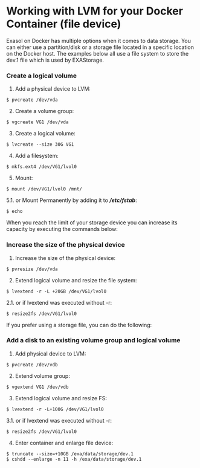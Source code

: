 # Working with LVM for your Docker Container (file device) 
Exasol on Docker has multiple options when it comes to data storage. You can either use a partition/disk or a storage file located in a specific location on the Docker host. The examples below all use a file system to store the dev.1 file which is used by EXAStorage.

### Create a logical volume

1. Add a physical device to LVM:


```
$ pvcreate /dev/vda 
```
2. Create a volume group:


```
$ vgcreate VG1 /dev/vda 
```
3. Create a logical volume:


```
$ lvcreate --size 30G VG1 
```
4. Add a filesystem:


```
$ mkfs.ext4 /dev/VG1/lvol0 
```
5. Mount:


```
$ mount /dev/VG1/lvol0 /mnt/ 
```
5.1. or Mount Permanently by adding it to ***/etc/fstab***:


```
$ echo 
```
When you reach the limit of your storage device you can increase its capacity by executing the commands below:

### Increase the size of the physical device

1. Increase the size of the physical device:


```
$ pvresize /dev/vda 
```
2. Extend logical volume and resize the file system:


```
$ lvextend -r -L +20GB /dev/VG1/lvol0 
```
2.1. or if lvextend was executed without -r:


```
$ resize2fs /dev/VG1/lvol0 
```
If you prefer using a storage file, you can do the following:

### Add a disk to an existing volume group and logical volume

1. Add physical device to LVM:


```
$ pvcreate /dev/vdb 
```
2. Extend volume group:


```
$ vgextend VG1 /dev/vdb 
```
3. Extend logical volume and resize FS:


```
$ lvextend -r -L+100G /dev/VG1/lvol0 
```
3.1. or if lvextend was executed without -r:


```
$ resize2fs /dev/VG1/lvol0 
```
4. Enter container and enlarge file device:


```
$ truncate --size=+10GB /exa/data/storage/dev.1 
$ cshdd --enlarge -n 11 -h /exa/data/storage/dev.1
```
